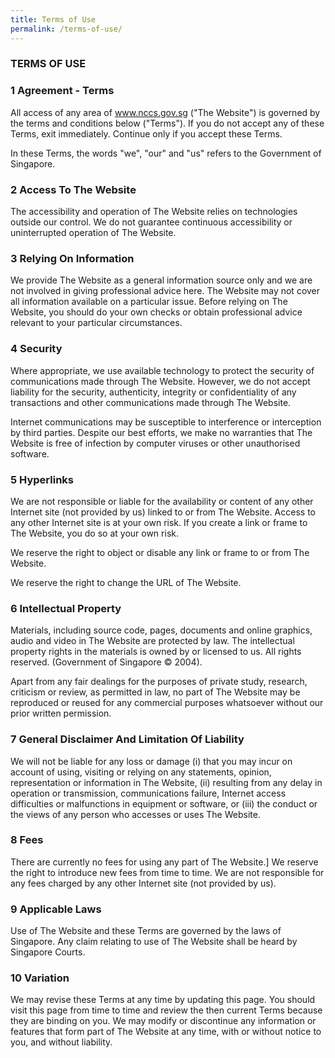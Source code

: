 ```yaml
---
title: Terms of Use
permalink: /terms-of-use/
---
```

### **TERMS OF USE**

### **1 Agreement - Terms**
All access of any area of [<a href="www.nccs.gov.sg" target="_blank">www.nccs.gov.sg</a>](www.nccs.gov.sg) ("The Website") is governed by the terms and conditions below ("Terms"). If you do not accept any of these Terms, exit immediately. Continue only if you accept these Terms.

In these Terms, the words "we", "our" and "us" refers to the Government of Singapore.

### **2 Access To The Website**
The accessibility and operation of The Website relies on technologies outside our control. We do not guarantee continuous accessibility or uninterrupted operation of The Website.

### **3 Relying On Information**
We provide The Website as a general information source only and we are not involved in giving professional advice here. The Website may not cover all information available on a particular issue. Before relying on The Website, you should do your own checks or obtain professional advice relevant to your particular circumstances.

### **4 Security**
Where appropriate, we use available technology to protect the security of communications made through The Website. However, we do not accept liability for the security, authenticity, integrity or confidentiality of any transactions and other communications made through The Website.

Internet communications may be susceptible to interference or interception by third parties. Despite our best efforts, we make no warranties that The Website is free of infection by computer viruses or other unauthorised software.

### **5 Hyperlinks**
We are not responsible or liable for the availability or content of any other Internet site (not provided by us) linked to or from The Website. Access to any other Internet site is at your own risk. If you create a link or frame to The Website, you do so at your own risk.

We reserve the right to object or disable any link or frame to or from The Website.

We reserve the right to change the URL of The Website.

### **6 Intellectual Property**
Materials, including source code, pages, documents and online graphics, audio and video in The Website are protected by law. The intellectual property rights in the materials is owned by or licensed to us. All rights reserved. (Government of Singapore © 2004).

Apart from any fair dealings for the purposes of private study, research, criticism or review, as permitted in law, no part of The Website may be reproduced or reused for any commercial purposes whatsoever without our prior written permission.

### **7 General Disclaimer And Limitation Of Liability**
We will not be liable for any loss or damage (i) that you may incur on account of using, visiting or relying on any statements, opinion, representation or information in The Website, (ii) resulting from any delay in operation or transmission, communications failure, Internet access difficulties or malfunctions in equipment or software, or (iii) the conduct or the views of any person who accesses or uses The Website.

### **8 Fees**
There are currently no fees for using any part of The Website.] We reserve the right to introduce new fees from time to time. We are not responsible for any fees charged by any other Internet site (not provided by us).

### **9 Applicable Laws**
Use of The Website and these Terms are governed by the laws of Singapore. Any claim relating to use of The Website shall be heard by Singapore Courts.

### **10 Variation**
We may revise these Terms at any time by updating this page. You should visit this page from time to time and review the then current Terms because they are binding on you. We may modify or discontinue any information or features that form part of The Website at any time, with or without notice to you, and without liability.

